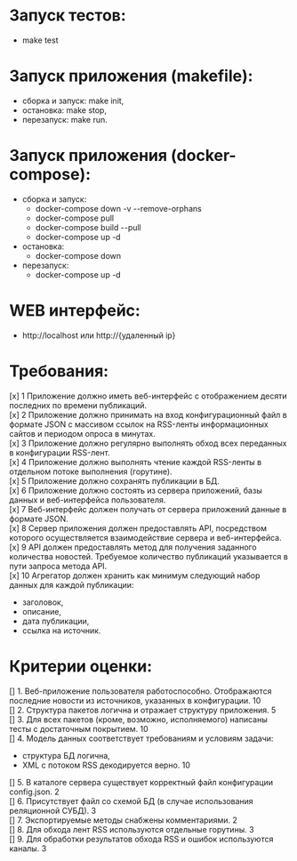 # Запуск тестов:  
- make test  

# Запуск приложения (makefile):  
- сборка и запуск: make init,  
- остановка: make stop,  
- перезапуск: make run.  

# Запуск приложения (docker-compose):  
- сборка и запуск:  
    + docker-compose down -v --remove-orphans  
    + docker-compose pull  
    + docker-compose build --pull  
    + docker-compose up -d  
- остановка:  
    + docker-compose down  
- перезапуск: 
    + docker-compose up -d  

# WEB интерфейс: 
- http://localhost или http://{удаленный ip}    

# Требования:  
[x] 1	Приложение должно иметь веб-интерфейс с отображением десяти последних по времени публикаций.  
[x] 2	Приложение должно принимать на вход конфигурационный файл в формате JSON с массивом ссылок на RSS-ленты информационных сайтов и периодом опроса в минутах.  
[x] 3	Приложение должно регулярно выполнять обход всех переданных в конфигурации RSS-лент.  
[x] 4	Приложение должно выполнять чтение каждой RSS-ленты в отдельном потоке выполнения (горутине).  
[x] 5	Приложение должно сохранять публикации в БД.  
[x] 6	Приложение должно состоять из сервера приложений, базы данных и веб-интерфейса пользователя.  
[x] 7	Веб-интерфейс должен получать от сервера приложений данные в формате JSON.  
[x] 8	Сервер приложения должен предоставлять API, посредством которого осуществляется взаимодействие сервера и веб-интерфейса.  
[x] 9	API должен предоставлять метод для получения заданного количества новостей. Требуемое количество публикаций указывается в пути запроса метода API.  
[x] 10	Агрегатор должен хранить как минимум следующий набор данных для каждой публикации:  
- заголовок,  
- описание,  
- дата публикации,  
- ссылка на источник.  

# Критерии оценки:  
[] 1. Веб-приложение пользователя работоспособно. Отображаются последние новости из источников, указанных в конфигурации.	10  
[] 2. Структура пакетов логична и отражает структуру приложения.	5  
[] 3. Для всех пакетов (кроме, возможно, исполняемого) написаны тесты с достаточным покрытием.	10  
[] 4. Модель данных соответствует требованиям и условиям задачи:  
- структура БД логична,  
- XML с потоком RSS декодируется верно. 10  

[] 5. В каталоге сервера существует корректный файл конфигурации config.json.	2  
[] 6. Присутствует файл со схемой БД (в случае использования реляционной СУБД).	3  
[] 7. Экспортируемые методы снабжены комментариями.	2  
[] 8. Для обхода лент RSS используются отдельные горутины.	3  
[] 9. Для обработки результатов обхода RSS и ошибок используются каналы.	3              
